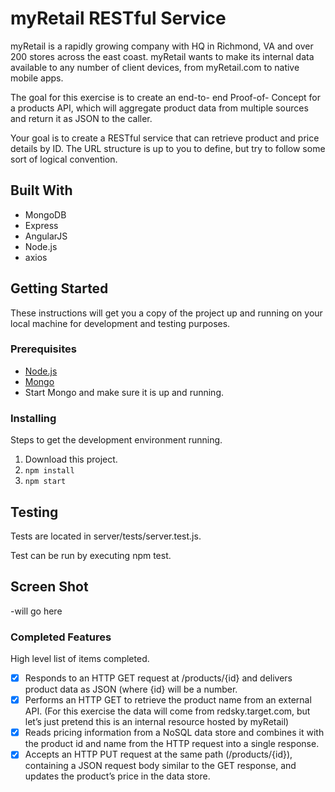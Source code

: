 # myRetail RESTful Service

myRetail is a rapidly growing company with HQ in Richmond, VA and over 200 stores across the east coast. myRetail wants to make its internal data available to any number of client devices, from myRetail.com to native mobile apps.

The goal for this exercise is to create an end-to- end Proof-of- Concept for a products API, which will aggregate product data from multiple sources and return it as JSON to the caller.

Your goal is to create a RESTful service that can retrieve product and price details by ID. The URL structure is up to you to define, but try to follow some sort of logical convention.

## Built With

- MongoDB
- Express
- AngularJS 
- Node.js
- axios

## Getting Started

These instructions will get you a copy of the project up and running on your local machine for development and testing purposes. 

### Prerequisites

- [Node.js](https://nodejs.org/en/)
- [Mongo](https://www.mongodb.com/download-center?jmp=tutorials&_ga=2.157987642.1691954874.1515639811-1798030591.1515639811#enterprise)
- Start Mongo and make sure it is up and running.

### Installing

Steps to get the development environment running.

1. Download this project.
2. `npm install`
3. `npm start`

## Testing

Tests are located in server/tests/server.test.js.

Test can be run by executing npm test.

## Screen Shot

-will go here

### Completed Features

High level list of items completed.

- [x] Responds to an HTTP GET request at /products/{id} and delivers product data as JSON (where {id} will be a number.
- [x] Performs an HTTP GET to retrieve the product name from an external API. (For this exercise the data will come from redsky.target.com, but let’s just pretend this is an internal resource hosted by myRetail)
- [x] Reads pricing information from a NoSQL data store and combines it with the product id and name from the HTTP request into a single response.
- [x] Accepts an HTTP PUT request at the same path (/products/{id}),
containing a JSON request body similar to the GET response, and updates the product’s price in the data store.